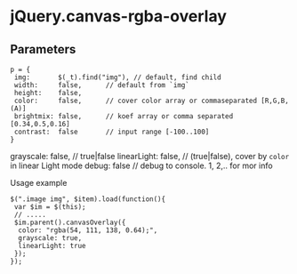 # jQuery.canvas-rgba-overlay


## Parameters
```JS
p = {
 img:       $(_t).find("img"), // default, find child
 width:     false,      // default from `img`
 height:    false,
 color:     false,      // cover color array or commaseparated [R,G,B,(A)]
 brightmix: false,      // koef array or comma separated [0.34,0.5,0.16]
 contrast:  false       // input range [-100..100]
}
```

 grayscale: false, // true|false 
	linearLight: false, // (true|false), cover by `color` in linear Light mode
	debug: false       // debug to console. 1, 2,.. for mor info



Usage example

```JS
$(".image img", $item).load(function(){
 var $im = $(this);
 // ..... 
 $im.parent().canvasOverlay({
  color: "rgba(54, 111, 138, 0.64);",
  grayscale: true,
  linearLight: true
 });
});

```